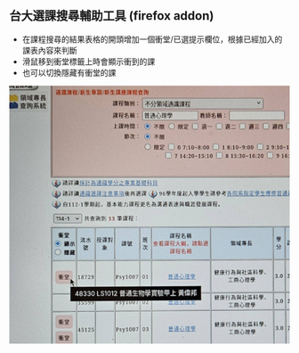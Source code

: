 ## 台大選課搜尋輔助工具 (firefox addon)

  + 在課程搜尋的結果表格的開頭增加一個衝堂/已選提示欄位，根據已經加入的課表內容來判斷
  + 滑鼠移到衝堂標籤上時會顯示衝到的課
  + 也可以切換隱藏有衝堂的課

  ![demo](demo.jpg)
